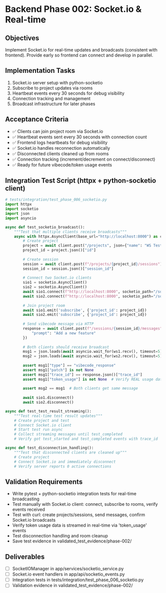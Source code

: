 # Backend Phase 002: Socket.io & Real-time

## Objectives
Implement Socket.io for real-time updates and broadcasts (consistent with frontend).
Provide early so frontend can connect and develop in parallel.

## Implementation Tasks
1. Socket.io server setup with python-socketio
2. Subscribe to project updates via rooms
3. Heartbeat events every 30 seconds for debug visibility
4. Connection tracking and management
5. Broadcast infrastructure for later phases

## Acceptance Criteria
- ✅ Clients can join project room via Socket.io
- ✅ Heartbeat events sent every 30 seconds with connection count
- ✅ Frontend logs heartbeats for debug visibility
- ✅ Socket.io handles reconnection automatically
- ✅ Disconnected clients cleaned up from rooms
- ✅ Connection tracking (increment/decrement on connect/disconnect)
- ✅ Ready for future vibecode/token usage events

## Integration Test Script (httpx + python-socketio client)
```python
# tests/integration/test_phase_006_socketio.py
import httpx
import socketio
import json
import asyncio

async def test_socketio_broadcast():
    """Test that multiple clients receive broadcasts"""
    async with httpx.AsyncClient(base_url="http://localhost:8000") as client:
        # Create project
        project = await client.post("/projects", json={"name": "WS Test"})
        project_id = project.json()["id"]
        
        # Create session
        session = await client.post(f"/projects/{project_id}/sessions")
        session_id = session.json()["session_id"]
        
        # Connect two Socket.io clients
        sio1 = socketio.AsyncClient()
        sio2 = socketio.AsyncClient()
        await sio1.connect(f"http://localhost:8000", socketio_path="/socket.io/")
        await sio2.connect(f"http://localhost:8000", socketio_path="/socket.io/")
        
        # Join project room
        await sio1.emit('subscribe', {'project_id': project_id})
        await sio2.emit('subscribe', {'project_id': project_id})
        
        # Send vibecode message via HTTP
        response = await client.post(f"/sessions/{session_id}/messages", json={
            "prompt": "Add a new feature"
        })
        
        # Both clients should receive broadcast
        msg1 = json.loads(await asyncio.wait_for(ws1.recv(), timeout=5))
        msg2 = json.loads(await asyncio.wait_for(ws2.recv(), timeout=5))
        
        assert msg1["type"] == "vibecode_response"
        assert msg1["patch"] is not None
        assert msg1["trace_id"] == response.json()["trace_id"]
        assert msg1["token_usage"] is not None  # Verify REAL usage data
        
        assert msg2 == msg1  # Both clients get same message
        
        await sio1.disconnect()
        await sio2.disconnect()

async def test_test_result_streaming():
    """Test real-time test result updates"""
    # Create project and test
    # Connect Socket.io client
    # Start test run async
    # Collect streaming messages until test_completed
    # Verify got test_started and test_completed events with trace_id

async def test_disconnection_handling():
    """Test that disconnected clients are cleaned up"""
    # Create project
    # Connect Socket.io and immediately disconnect
    # Verify server reports 0 active connections
```

## Validation Requirements
- Write pytest + python-socketio integration tests for real-time broadcasting
- Test manually with Socket.io client: connect, subscribe to rooms, verify events received
- Test with curl: create projects/sessions, send messages, confirm Socket.io broadcasts
- Verify token usage data is streamed in real-time via 'token_usage' events
- Test disconnection handling and room cleanup
- Save test evidence in validated_test_evidence/phase-002/

## Deliverables
- [ ] SocketIOManager in app/services/socketio_service.py
- [ ] Socket.io event handlers in app/api/socketio_events.py
- [ ] Integration tests in tests/integration/test_phase_006_socketio.py
- [ ] Validation evidence in validated_test_evidence/phase-002/